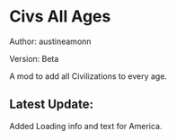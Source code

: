 # Civs All Ages

Author: austineamonn

Version: Beta

A mod to add all Civilizations to every age.

## Latest Update:

Added Loading info and text for America.